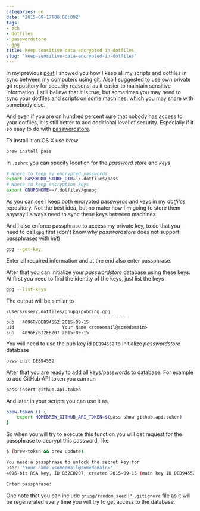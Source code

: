 ```yaml
---
categories: en
date: "2015-09-17T00:00:00Z"
tags:
- zsh
- dotfiles
- passwordstore
- gpg
title: Keep sensitive data encrypted in dotfiles
slug: "keep-sensitive-data-encrypted-in-dotfiles"
---
```


In my previous [post]({{site.url}}/en/archive/2015/09/13/keep-your-sh-together/)
I showed you how I keep all my scripts and dotfiles in sync
between my computers using git. Also I suggested to use
own private git repository for security reasons, as it easier to maintain
sensitive information.
I still believe that it is true, but sometimes you may need to sync your
dotfiles and scripts on some machines, which you may share with somebody else.

And even if you are on hundred percent sure that nobody has access to your dotfiles, it
is still better to add additional level of security. Especially if it so easy to
do with [passwordstore](http://www.passwordstore.org).

To install it on OS X use *brew*

```bash
brew install pass
```

In `.zshrc` you can specify location for the *password store* and *keys*

```bash
# Where to keep my encrypted passwords
export PASSWORD_STORE_DIR=~/.dotfiles/pass
# Where to keep encryption keys
export GNUPGHOME=~/.dotfiles/gnupg
```

As you can see I keep both encrypted passwords and keys in my *dotfiles*
repository. Not the best idea, but no mater how I'm going to store them anyway
I always need to sync these keys between machines.

And I also enforce passphrase to access my private key, to do that you need
to call `gpg` first (don't know why *passwordstore* does not support passphrases
with *init*)

```bash
gpg --get-key
```

Enter all required information and at the end also enter passphrase.

After that you can initialize your *passwordstore* database using these keys.
At first you need to find the identity of the keys, just list the keys

```bash
gpg --list-keys
```

The output will be similar to

```text
/Users/user/.dotfiles/gnupg/pubring.gpg
---------------------------------------------
pub   4096R/DEB94552 2015-09-15
uid                  Your Name <someemail@somedomain>
sub   4096R/B32EB207 2015-09-15
```

You will need to use the pub key id `DEB94552` to initialize *passwordstore*
database

```bash
pass init DEB94552
```

After that you are ready to add all keys/passwords to database. For example
to add GitHub API token you can run

```bash
pass insert github.api.token
```

And later in your scripts you can use it as

```bash
brew-token () {
	export HOMEBREW_GITHUB_API_TOKEN=$(pass show github.api.token)
}
```

So when you will try to execute this function you will get request for the
passphrase to decrypt this password, like

```bash
$ (brew-token && brew update)

You need a passphrase to unlock the secret key for
user: "Your name <someemail@somedomain>"
4096-bit RSA key, ID B32EB207, created 2015-09-15 (main key ID DEB94552)

Enter passphrase:
```

One note that you can include `gnupg/random_seed` in `.gitignore` file as it
will be regenerated every time you will try to get access to the database.
